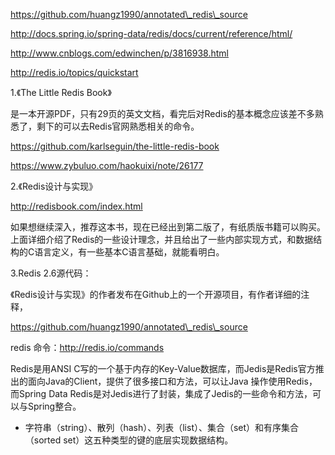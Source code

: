 https://github.com/huangz1990/annotated\_redis\_source

http://docs.spring.io/spring-data/redis/docs/current/reference/html/

http://www.cnblogs.com/edwinchen/p/3816938.html

http://redis.io/topics/quickstart

1.《The Little Redis Book》

是一本开源PDF，只有29页的英文文档，看完后对Redis的基本概念应该差不多熟悉了，剩下的可以去Redis官网熟悉相关的命令。

https://github.com/karlseguin/the-little-redis-book

https://www.zybuluo.com/haokuixi/note/26177

2.《Redis设计与实现》

http://redisbook.com/index.html

如果想继续深入，推荐这本书，现在已经出到第二版了，有纸质版书籍可以购买。上面详细介绍了Redis的一些设计理念，并且给出了一些内部实现方式，和数据结构的C语言定义，有一些基本C语言基础，就能看明白。

3.Redis 2.6源代码：

《Redis设计与实现》的作者发布在Github上的一个开源项目，有作者详细的注释，

https://github.com/huangz1990/annotated\_redis\_source

redis 命令：http://redis.io/commands



Redis是用ANSI C写的一个基于内存的Key-Value数据库，而Jedis是Redis官方推出的面向Java的Client，提供了很多接口和方法，可以让Java 操作使用Redis，而Spring Data Redis是对Jedis进行了封装，集成了Jedis的一些命令和方法，可以与Spring整合。



- 字符串（string）、散列（hash）、列表（list）、集合（set）和有序集合（sorted set）这五种类型的键的底层实现数据结构。

